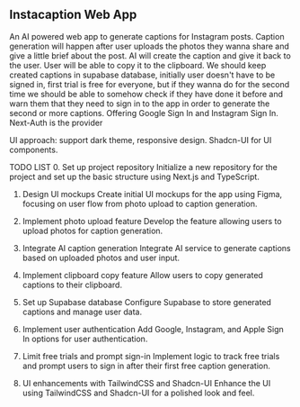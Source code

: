 ## Instacaption Web App
An AI powered web app to generate captions for Instagram posts. Caption generation will happen after user uploads the photos they wanna share and give a little brief about the post. AI will create the caption and give it back to the user. User will be able to copy it to the clipboard. We should keep created captions in supabase database, initially user doesn't have to be signed in, first trial is free for everyone, but if they wanna do for the second time we should be able to somehow check if they have done it before and warn them that they need to sign in to the app in order to generate the second or more captions. Offering Google Sign In and Instagram Sign In. Next-Auth is the provider

UI approach: support dark theme, responsive design. Shadcn-UI for UI components.

TODO LIST
0. Set up project repository
Initialize a new repository for the project and set up the basic structure using Next.js and TypeScript.

1. Design UI mockups
Create initial UI mockups for the app using Figma, focusing on user flow from photo upload to caption generation.

2. Implement photo upload feature
Develop the feature allowing users to upload photos for caption generation.

3. Integrate AI caption generation
Integrate AI service to generate captions based on uploaded photos and user input.

4. Implement clipboard copy feature
Allow users to copy generated captions to their clipboard.

5. Set up Supabase database
Configure Supabase to store generated captions and manage user data.

6. Implement user authentication
Add Google, Instagram, and Apple Sign In options for user authentication.

7. Limit free trials and prompt sign-in
Implement logic to track free trials and prompt users to sign in after their first free caption generation.

8. UI enhancements with TailwindCSS and Shadcn-UI
Enhance the UI using TailwindCSS and Shadcn-UI for a polished look and feel.